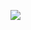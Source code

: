 [![](https://visitcount.itsvg.in/api?id=rahulhingve&label=Profile%20Views&pretty=false)](https://visitcount.itsvg.in)
